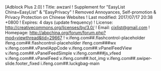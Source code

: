[Adblock Plus 2.0]
! Title: awzanl
! Supplement for "EasyList China+EasyList" & "EasyPrivacy"
! Removed Annoyances, Self-promotion & Privacy Protection on Chinese Websites
! Last modified: 2017/07/17 20:38 +0800
! Expires: 4 days (update frequency)
! License: http://creativecommons.org/licenses/by/3.0/
! Email: cjxlist@gmail.com
! Homepage: http://abpchina.org/forum/forum.php?mod=viewthread&tid=29667
!
v.ifeng.com##.flashcontrol-placeholder
ifeng.com##.flashcontrol-placeholder
ifeng.com###wx
v.ifeng.com##.vPanelAppCode
v.ifeng.com##.vPanelFeedView
v.ifeng.com##.vPanelFeedSimple
v.ifeng.com###js_vfeed
v.ifeng.com##.vPanelFeed
v.ifeng.com##.hot_img
v.ifeng.com##.swiper-slide.footer_fixed
i.ifeng.com##.luckgbag-main
